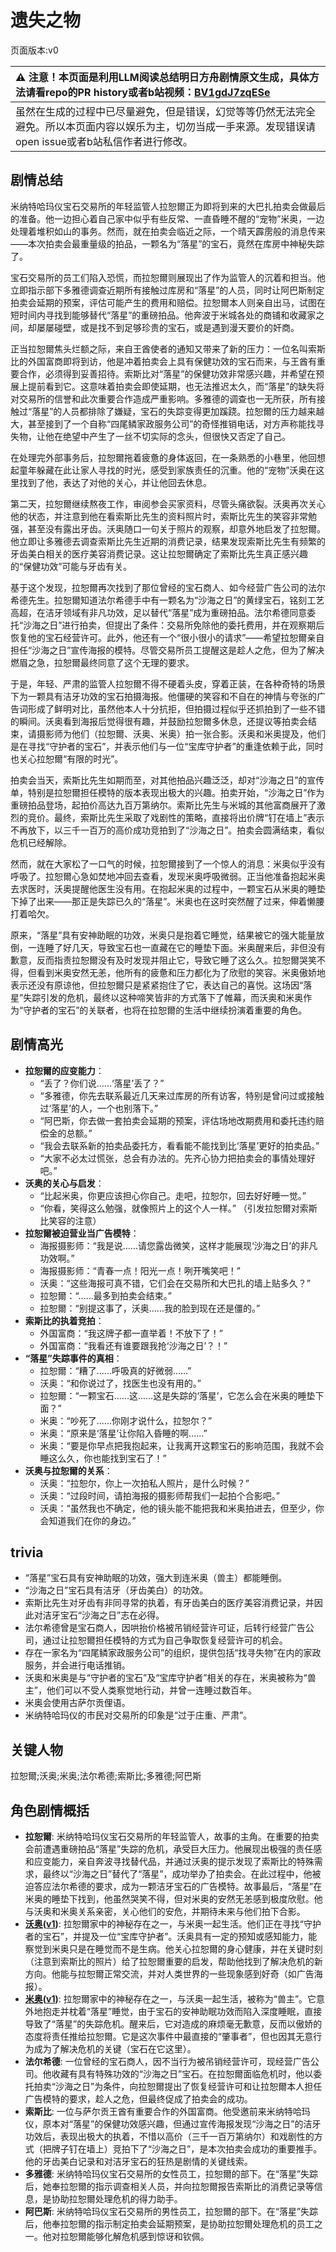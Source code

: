 # 遗失之物
页面版本:v0
 

| :warning: 注意！本页面是利用LLM阅读总结明日方舟剧情原文生成，具体方法请看repo的PR history或者b站视频：[BV1gdJ7zqESe](https://www.bilibili.com/video/BV1gdJ7zqESe/)         |
|:----------------------------|
| 虽然在生成的过程中已尽量避免，但是错误，幻觉等等仍然无法完全避免。所以本页面内容以娱乐为主，切勿当成一手来源。发现错误请open issue或者b站私信作者进行修改。|



## 剧情总结
米纳特哈玛仪宝石交易所的年轻监管人拉恕爾正为即将到来的大巴扎拍卖会做最后的准备。他一边担心着自己家中似乎有些反常、一直昏睡不醒的“宠物”米奥，一边处理着堆积如山的事务。然而，就在拍卖会临近之际，一个晴天霹雳般的消息传来——本次拍卖会最重量级的拍品，一颗名为“落星”的宝石，竟然在库房中神秘失踪了。

宝石交易所的员工们陷入恐慌，而拉恕爾则展现出了作为监管人的沉着和担当。他立即指示部下多雅德调查近期所有接触过库房和“落星”的人员，同时让阿巴斯制定拍卖会延期的预案，评估可能产生的费用和赔偿。拉恕爾本人则亲自出马，试图在短时间内寻找到能够替代“落星”的重磅拍品。他奔波于米城各处的商铺和收藏家之间，却屡屡碰壁，或是找不到足够珍贵的宝石，或是遇到漫天要价的奸商。

正当拉恕爾焦头烂额之际，来自王酋使者的通知又带来了新的压力：一位名叫索斯比的外国富商即将到访，他是冲着拍卖会上具有保健功效的宝石而来，与王酋有重要合作，必须得到妥善招待。索斯比对“落星”的保健功效非常感兴趣，并希望在预展上提前看到它。这意味着拍卖会即使延期，也无法推迟太久，而“落星”的缺失将对交易所的信誉和此次重要合作造成严重影响。多雅德的调查也一无所获，所有接触过“落星”的人员都排除了嫌疑，宝石的失踪变得更加蹊跷。拉恕爾的压力越来越大，甚至接到了一个自称“四尾鳞家政服务公司”的奇怪推销电话，对方声称能找寻失物，让他在绝望中产生了一丝不切实际的念头，但很快又否定了自己。

在处理完外部事务后，拉恕爾拖着疲惫的身体返回，在一条熟悉的小巷里，他回想起童年躲藏在此让家人寻找的时光，感受到家族责任的沉重。他的“宠物”沃奥在这里找到了他，表达了对他的关心，并让他回去休息。

第二天，拉恕爾继续熬夜工作，审阅参会买家资料，尽管头痛欲裂。沃奥再次关心他的状态，并注意到他在看索斯比先生的资料照片时，索斯比先生的笑容非常勉强，甚至没有露出牙齿。沃奥随口一句关于照片的观察，却意外地启发了拉恕爾。他立即让多雅德去调查索斯比先生近期的消费记录，结果发现索斯比先生有频繁的牙齿美白相关的医疗美容消费记录。这让拉恕爾确定了索斯比先生真正感兴趣的“保健功效”可能与牙齿有关。

基于这个发现，拉恕爾再次找到了那位曾经的宝石商人、如今经营广告公司的法尔希德先生。拉恕爾知道法尔希德手中有一颗名为“沙海之日”的黄绿宝石，铭刻工艺高超，在洁牙领域有非凡功效，足以替代“落星”成为重磅拍品。法尔希德同意委托“沙海之日”进行拍卖，但提出了条件：交易所免除他的委托费用，并在观察期后恢复他的宝石经营许可。此外，他还有一个“很小很小的请求”——希望拉恕爾亲自担任“沙海之日”宣传海报的模特。尽管交易所员工提醒这是趁人之危，但为了解决燃眉之急，拉恕爾最终同意了这个无理的要求。

于是，年轻、严肃的监管人拉恕爾不得不硬着头皮，穿着正装，在各种奇特的场景下为一颗具有洁牙功效的宝石拍摄海报。他僵硬的笑容和不自在的神情与夸张的广告词形成了鲜明对比，虽然他本人十分抗拒，但拍摄过程似乎还抓拍到了一些不错的瞬间。沃奥看到海报后觉得很有趣，并鼓励拉恕爾多休息，还提议等拍卖会结束，请摄影师为他们（拉恕爾、沃奥、米奥）拍一张合影。沃奥和米奥提及，他们是在寻找“守护者的宝石”，并表示他们与一位“宝库守护者”的重逢依赖于此，同时也关心拉恕爾“有限的时光”。

拍卖会当天，索斯比先生如期而至，对其他拍品兴趣泛泛，却对“沙海之日”的宣传单，特别是拉恕爾担任模特的版本表现出极大的兴趣。拍卖开始，“沙海之日”作为重磅拍品登场，起拍价高达九百万第纳尔。索斯比先生与米城的其他富商展开了激烈的竞价。最终，索斯比先生采取了戏剧性的策略，直接将出价牌“钉在墙上”表示不再放下，以三千一百万的高价成功竞拍到了“沙海之日”。拍卖会圆满结束，看似危机已经解除。

然而，就在大家松了一口气的时候，拉恕爾接到了一个惊人的消息：米奥似乎没有呼吸了。拉恕爾心急如焚地冲回去查看，发现米奥呼吸微弱。正当他准备抱起米奥去求医时，沃奥提醒他医生没有用。在抱起米奥的过程中，一颗宝石从米奥的睡垫下掉了出来——那正是失踪已久的“落星”。米奥也在这时突然醒了过来，伸着懒腰打着哈欠。

原来，“落星”具有安神助眠的功效，米奥只是抱着它睡觉，结果被它的强大能量放倒，一连睡了好几天，导致宝石也一直藏在它的睡垫下面。米奥醒来后，非但没有歉意，反而指责拉恕爾没有及时发现并阻止它，导致它睡了这么久。拉恕爾哭笑不得，但看到米奥安然无恙，他所有的疲惫和压力都化为了欣慰的笑容。米奥傲娇地表示还没有原谅他，但拉恕爾只是紧紧抱住了它，表达自己的喜悦。这场因“落星”失踪引发的危机，最终以这种啼笑皆非的方式落下了帷幕，而沃奥和米奥作为“守护者的宝石”的关联者，也将在拉恕爾的生活中继续扮演着重要的角色。
## 剧情高光
*   **拉恕爾的应变能力**：
    *   “丢了？你们说......‘落星’丢了？”
    *   “多雅德，你先去联系最近几天来过库房的所有访客，特别是曾问过或接触过‘落星’的人，一个也别落下。”
    *   “阿巴斯，你去做一套拍卖会延期的预案，评估场地改期费用和委托违约赔偿金的总额。”
    *   “我会去联系新的拍卖品委托方，看看能不能找到比‘落星’更好的拍卖品。”
    *   “大家不必太过慌张，总会有办法的。先齐心协力把拍卖会的事情处理好吧。”
*   **沃奥的关心与启发**：
    *   “比起米奥，你更应该担心你自己。走吧，拉恕尔，回去好好睡一觉。”
    *   “你看，笑得这么勉强，就像照片上的这个人一样。” （引发拉恕爾对索斯比笑容的注意）
*   **拉恕爾被迫营业当广告模特**：
    *   海报摄影师：“我是说......请您露齿微笑，这样才能展现‘沙海之日’的非凡功效啊。”
    *   海报摄影师：“青春一点！阳光一点！咧开嘴笑吧！”
    *   沃奥：“这些海报可真不错，它们会在交易所和大巴扎的墙上贴多久？”
    *   拉恕爾：“......最多到拍卖会结束。”
    *   拉恕爾：“别提这事了，沃奥......我的脸到现在还是僵的。”
*   **索斯比的执着竞拍**：
    *   外国富商：“我这牌子都一直举着！不放下了！”
    *   外国富商：“我看还有谁要跟我抢‘沙海之日’？！”
*   **“落星”失踪事件的真相**：
    *   拉恕爾：“糟了......呼吸真的好微弱......”
    *   沃奥：“和你说过了，找医生也没有用的。”
    *   拉恕爾：“一颗宝石......这......这是失踪的‘落星’，它怎么会在米奥的睡垫下面？”
    *   米奥：“吵死了......你刚才说什么，拉恕尔？”
    *   米奥：“原来是‘落星’让你陷入昏睡的啊......”
    *   米奥：“要是你早点把我抱起来，让我离开这颗宝石的影响范围，我就不会睡这么久，你也能找到宝石了！”
*   **沃奥与拉恕爾的关系**：
    *   沃奥：“拉恕尔，你上一次拍私人照片，是什么时候？”
    *   沃奥：“过段时间，请拍海报的摄影师帮我们一起拍个合影吧。”
    *   沃奥：“虽然我也不确定，他的镜头能不能把我和米奥拍进去，但至少，你会知道我们在你的身边。”
## trivia
*   “落星”宝石具有安神助眠的功效，强大到连米奥（兽主）都能睡倒。
*   “沙海之日”宝石具有洁牙（牙齿美白）的功效。
*   索斯比先生对牙齿有非同寻常的执着，有牙齿美白的医疗美容消费记录，并因此对洁牙宝石“沙海之日”志在必得。
*   法尔希德曾是宝石商人，因哄抬价格被吊销经营许可证，后转行经营广告公司，通过让拉恕爾担任模特的方式为自己争取恢复经营许可的机会。
*   存在一家名为“四尾鳞家政服务公司”的组织，提供包括“找寻失物”在内的家政服务，并会进行电话推销。
*   沃奥和米奥是与“守护者的宝石”及“宝库守护者”相关的存在，米奥被称为“兽主”，他们可以不受人类察觉地行动，并曾一连睡过数百年。
*   米奥会使用古萨尔贡俚语。
*   米纳特哈玛仪的市民对交易所的印象是“过于庄重、严肃”。
## 关键人物
拉恕爾;沃奥;米奥;法尔希德;索斯比;多雅德;阿巴斯
## 角色剧情概括
-   **拉恕爾**: 米纳特哈玛仪宝石交易所的年轻监管人，故事的主角。在重要的拍卖会前遭遇重磅拍品“落星”失踪的危机，承受巨大压力。他展现出极强的责任感和应变能力，亲自奔波寻找替代品，并通过沃奥的提示发现了索斯比的特殊需求，最终以“沙海之日”替代了“落星”，成功举办了拍卖会。在此过程中，他被迫答应法尔希德的要求，成为一颗洁牙宝石的广告模特。故事最后，“落星”在米奥的睡垫下找到，他虽然哭笑不得，但对米奥的安然无恙感到极度欣慰。他与沃奥和米奥关系亲密，关心他们的安危，并期待未来与他们拍下合影。
-   **[沃奥](../char_v3/extended_char_wo_ao.md)([v1](../chars/extended_char_wo_ao.md))**: 拉恕爾家中的神秘存在之一，与米奥一起生活。他们正在寻找“守护者的宝石”，并提及一位“宝库守护者”。沃奥具有一定的预知或感知能力，能察觉到米奥只是在睡觉而不是生病。他关心拉恕爾的身心健康，并在关键时刻（注意到索斯比的照片）给了拉恕爾重要的启发，帮助他找到了解决危机的新方向。他能与拉恕爾正常交流，并对人类世界的一些现象感到好奇（如广告海报）。
-   **[米奥](../char_v3/extended_char_mi_ao.md)([v1](../chars/extended_char_mi_ao.md))**: 拉恕爾家中的神秘存在之一，与沃奥一起生活，被称为“兽主”。它意外地抱走并枕着“落星”睡觉，由于宝石的安神助眠功效而陷入深度睡眠，直接导致了“落星”的失踪危机。醒来后，它对造成的麻烦毫无歉意，反而以傲娇的态度将责任推给拉恕爾。它是这次事件中最直接的“肇事者”，但也因其无意行为成为了解决危机的关键（宝石在它这里）。
-   **法尔希德**: 一位曾经的宝石商人，因不当行为被吊销经营许可，现经营广告公司。他收藏有具有特殊功效的“沙海之日”宝石。在拉恕爾面临危机时，他以委托拍卖“沙海之日”为条件，向拉恕爾提出了恢复经营许可和让拉恕爾本人担任广告模特的要求，趁人之危，但最终促成了拍卖会的成功。
-   **索斯比**: 一位与萨尔贡王酋有重要合作的外国富商。他受邀前来米纳特哈玛仪，原本对“落星”的保健功效感兴趣，但通过宣传海报发现“沙海之日”的洁牙功效后，表现出极大的执着，不惜以高价（三千一百万第纳尔）和戏剧性的方式（把牌子钉在墙上）竞拍下了“沙海之日”，是本次拍卖会成功的重要推手。他的牙齿美白记录和对洁牙宝石的狂热是剧情的关键线索。
-   **多雅德**: 米纳特哈玛仪宝石交易所的女性员工，拉恕爾的部下。在“落星”失踪后，她奉拉恕爾的指示调查相关人员，并向拉恕爾报告索斯比的消费记录等信息，是协助拉恕爾处理危机的得力助手。
-   **阿巴斯**: 米纳特哈玛仪宝石交易所的男性员工，拉恕爾的部下。在“落星”失踪后，他奉拉恕爾的指示制定拍卖会延期预案，是协助拉恕爾处理危机的员工之一。他对拉恕爾能够化解危机感到惊讶和钦佩。